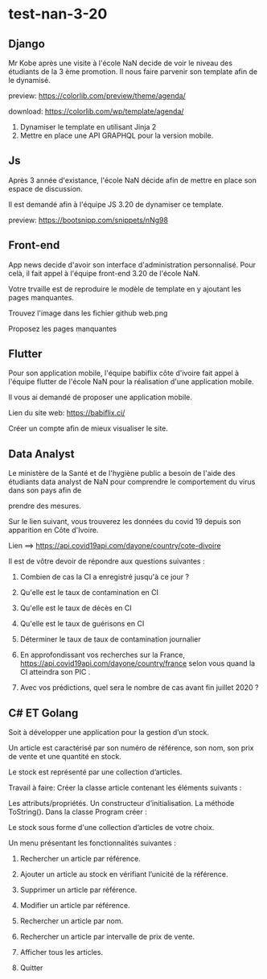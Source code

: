 # test-nan-3-20


## Django

Mr Kobe après une visite à l'école NaN decide de voir le niveau des étudiants de la 3 ème promotion.
Il nous faire parvenir son template afin de le dynamisé.

preview: https://colorlib.com/preview/theme/agenda/

download: https://colorlib.com/wp/template/agenda/

1. Dynamiser le template en utilisant Jinja 2
2. Mettre en place une API GRAPHQL pour la version mobile.


## Js

Après 3 année d'existance, l'école NaN décide afin de mettre en place son espace de discussion.

Il est demandé afin à l'équipe JS 3.20 de dynamiser ce template.

preview: https://bootsnipp.com/snippets/nNg98

## Front-end

App news decide d'avoir son interface d'administration personnalisé. Pour celà, il fait appel à l'équipe front-end 3.20 de l'école NaN.

Votre trvaille est de reproduire le modèle de template en y ajoutant les pages manquantes.

Trouvez l'image dans les fichier github web.png

Proposez les pages manquantes

## Flutter

Pour son application mobile, l'équipe babiflix côte d'ivoire fait appel à l'équipe flutter de l'école NaN pour la réalisation d'une application mobile.

Il vous ai demandé de proposer une application mobile.

Lien du site web: https://babiflix.ci/

Créer un compte afin de mieux visualiser le site.


## Data Analyst

Le ministère de la Santé et de l'hygiène public a besoin de l'aide des étudiants data analyst de NaN pour comprendre le comportement du virus dans son pays afin de 

prendre des mesures.

Sur le lien suivant, vous trouverez les données du covid 19 depuis son apparition en Côte d'Ivoire.

Lien ==> https://api.covid19api.com/dayone/country/cote-divoire

Il est de vôtre devoir de répondre aux questions suivantes :

1. Combien de cas la CI a enregistré jusqu'à ce jour ?

2. Qu'elle est le taux de contamination en CI

3. Qu'elle est le taux de décès en CI

4. Qu'elle est le taux de guérisons en CI

5. Déterminer le taux de taux de contamination journalier

6. En approfondissant vos recherches sur la France, https://api.covid19api.com/dayone/country/france selon vous quand la CI atteindra son PIC .

7. Avec vos prédictions, quel sera le nombre de cas avant fin juillet 2020 ?


## C# ET Golang

Soit à développer une application pour la gestion d’un stock.

Un article est caractérisé par son numéro de référence, son nom, son prix de vente et une quantité en stock.

Le stock est représenté par une collection d’articles.

Travail à faire:
Créer la classe article contenant les éléments suivants :

Les attributs/propriétés.
Un constructeur d’initialisation.
La méthode ToString().
Dans la classe Program créer :

Le stock sous forme d'une collection d’articles de votre choix.

Un menu présentant les fonctionnalités suivantes :

1. Rechercher un article par référence.

2. Ajouter un article au stock en vérifiant l’unicité de la référence.

3. Supprimer un article par référence.

4. Modifier un article par référence.

5. Rechercher un article par nom.

6. Rechercher un article par intervalle de prix de vente.

7. Afficher tous les articles.

8. Quitter


